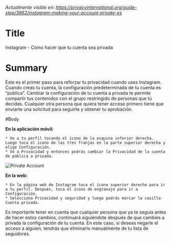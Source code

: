 *Actualmente visible en: https://privacyinternational.org/guide-step/3862/instagram-making-your-account-private-es*

# Title

Instagram - Cómo hacer que tu cuenta sea privada

# Summary 

Este es el primer paso para reforzar tu privacidad cuando uses Instagram. Cuando creas tu cuenta, la configuración predeterminada de tu cuenta es “pública”. Cambiar la configuración de tu cuenta a privada te permite compartir tus contenidos con el grupo restringido de personas que tú decidas. Cualquier otra persona que quiera tener acceso primero tiene que enviarte una solicitud para seguirte y obtener tu aprobación.

#Body 

**En la aplicación móvil:**

    * Ve a tu perfil tocando el ícono de la esquina inferior derecha. Luego toca el icono de las tres franjas en la parte superior derecha y elige Configuración.
    * Ve a Privacidad y entonces podrás cambiar la Privacidad de la cuenta de pública a privada.


![Private Account](../images/Instagram/instagram-private-1.gif?raw=true)

**En la web:**

    * En la página web de Instagram toca el ícono superior derecho para ir a tu perfil. Después, toca el ícono de engranaje para ir a Configuración.
    * Selecciona Privacidad y seguridad y luego podrás marcar la casilla Cuenta privada.

Es importante tener en cuenta que cualquier persona que ya te seguía antes de hacer estos cambios, continuará siguiéndote después de que cambies a privada la configuración de tu cuenta. En este caso, si deseas negarle el acceso a alguien, tendrás que eliminarlo manualmente de tu lista de seguidores.
